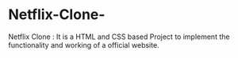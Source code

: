 # Netflix-Clone-
Netflix Clone : It is a HTML and CSS based Project to implement the functionality and working of a official website.

